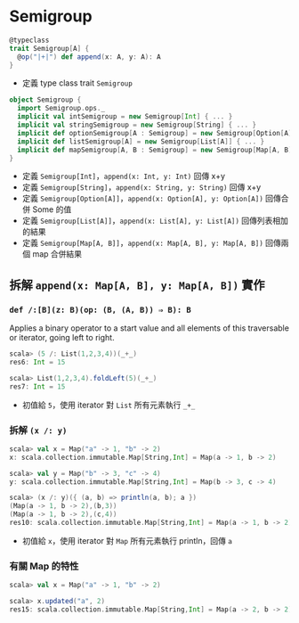 # Semigroup

```scala
@typeclass
trait Semigroup[A] {
  @op("|+|") def append(x: A, y: A): A
}
```
- 定義 type class trait `Semigroup`

```scala
object Semigroup {
  import Semigroup.ops._
  implicit val intSemigroup = new Semigroup[Int] { ... }
  implicit val stringSemigroup = new Semigroup[String] { ... }
  implicit def optionSemigroup[A : Semigroup] = new Semigroup[Option[A]] { ... }
  implicit def listSemigroup[A] = new Semigroup[List[A]] { ... }
  implicit def mapSemigroup[A, B : Semigroup] = new Semigroup[Map[A, B]] { ... }
}
```
- 定義 `Semigroup[Int]`，`append(x: Int, y: Int)` 回傳 x+y
- 定義 `Semigroup[String]`，`append(x: String, y: String)` 回傳 x+y
- 定義 `Semigroup[Option[A]]`，`append(x: Option[A], y: Option[A])` 回傳合併 Some 的值
- 定義 `Semigroup[List[A]]`，`append(x: List[A], y: List[A])` 回傳列表相加的結果
- 定義 `Semigroup[Map[A, B]]`，`append(x: Map[A, B], y: Map[A, B])` 回傳兩個 map 合併結果

## 拆解 `append(x: Map[A, B], y: Map[A, B])` 實作

### `def /:[B](z: B)(op: (B, (A, B)) ⇒ B): B` 
Applies a binary operator to a start value and all elements of this traversable or iterator, going left to right.

```scala
scala> (5 /: List(1,2,3,4))(_+_)
res6: Int = 15

scala> List(1,2,3,4).foldLeft(5)(_+_)
res7: Int = 15
```
- 初值給 `5`，使用 iterator 對 `List` 所有元素執行 `_+_`

### 拆解 `(x /: y)`
```scala
scala> val x = Map("a" -> 1, "b" -> 2)
x: scala.collection.immutable.Map[String,Int] = Map(a -> 1, b -> 2)

scala> val y = Map("b" -> 3, "c" -> 4)
y: scala.collection.immutable.Map[String,Int] = Map(b -> 3, c -> 4)

scala> (x /: y)({ (a, b) => println(a, b); a })
(Map(a -> 1, b -> 2),(b,3))
(Map(a -> 1, b -> 2),(c,4))
res10: scala.collection.immutable.Map[String,Int] = Map(a -> 1, b -> 2)
```
- 初值給 `x`，使用 iterator 對 `Map` 所有元素執行 println，回傳 `a`

### 有關 Map 的特性
```scala
scala> val x = Map("a" -> 1, "b" -> 2)

scala> x.updated("a", 2)
res15: scala.collection.immutable.Map[String,Int] = Map(a -> 2, b -> 2)
```
